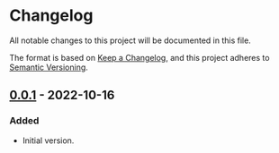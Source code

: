 # Changelog
All notable changes to this project will be documented in this file.

The format is based on [Keep a Changelog](https://keepachangelog.com/en/1.0.0/),
and this project adheres to [Semantic Versioning](https://semver.org/spec/v2.0.0.html).

## [0.0.1] - 2022-10-16
### Added
- Initial version.

[0.0.1]: https://github.com/hvanderwijst/referential/releases/tag/v0.0.1
